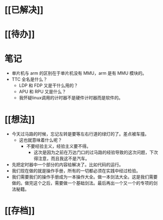 # [[已解决]]

# [[待办]]

# 笔记
- 单片机与 arm 的区别在于单片机没有 MMU，arm 是有 MMU 模块的。
- TTC 全名是什么？
	- LDP 和 FDP 又是干什么用的？
	- APU 和 RPU 又是什么？
	- 我怀疑linux调用的计时器不是硬件计时器而是软件的。

# [[想法]]
- 今天过马路的时候，忘记左转是要等左右行道的绿灯的了。差点被车撞。
	- 这也就意味着什么呢？
		- 不要经验主义，经验主义要不得。
			- 这次是因为之前在万达门口的过马路的经验导致的这次问题，下次得注意，而且我这不是汽车。
- 先把定时器中一个部分的内容给解决了。比如代码的运行。
- 我们现在做的就是操作手册，所有的一切都必须在实践中经过检验。
- 我们需要我们的操作手册成为一本操作大全。做一本剑法大全。这是我们需要做的。做完这个之后，需要做一个基础剑法。最后再出一个又一个的专项的剑法秘籍。
# [[存档]]